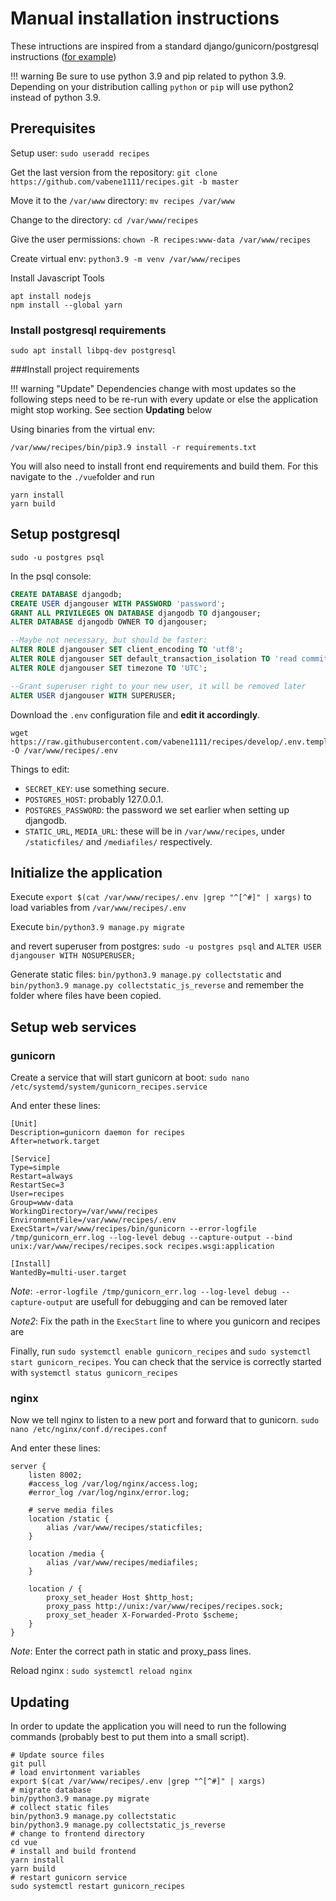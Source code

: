 # Manual installation instructions

These intructions are inspired from a standard django/gunicorn/postgresql instructions ([for example](https://www.digitalocean.com/community/tutorials/how-to-set-up-django-with-postgres-nginx-and-gunicorn-on-ubuntu-16-04))

!!! warning
    Be sure to use python 3.9 and pip related to python 3.9. Depending on your distribution calling `python` or `pip` will use python2 instead of python 3.9.

## Prerequisites

Setup user: `sudo useradd recipes`

Get the last version from the repository: `git clone https://github.com/vabene1111/recipes.git -b master`

Move it to the `/var/www` directory: `mv recipes /var/www`

Change to the directory: `cd /var/www/recipes`

Give the user permissions: `chown -R recipes:www-data /var/www/recipes`

Create virtual env: `python3.9 -m venv /var/www/recipes`

Install Javascript Tools
```shell
apt install nodejs
npm install --global yarn
```

### Install postgresql requirements

`sudo apt install libpq-dev postgresql`

###Install project requirements

!!! warning "Update"
    Dependencies change with most updates so the following steps need to be re-run with every update or else the application might stop working.
    See section **Updating** below

Using binaries from the virtual env:

`/var/www/recipes/bin/pip3.9 install -r requirements.txt`

You will also need to install front end requirements and build them. For this navigate to the `./vue`folder and run

```shell
yarn install
yarn build
```

## Setup postgresql

`sudo -u postgres psql`

In the psql console:

```sql
CREATE DATABASE djangodb;
CREATE USER djangouser WITH PASSWORD 'password';
GRANT ALL PRIVILEGES ON DATABASE djangodb TO djangouser;
ALTER DATABASE djangodb OWNER TO djangouser;

--Maybe not necessary, but should be faster:
ALTER ROLE djangouser SET client_encoding TO 'utf8';
ALTER ROLE djangouser SET default_transaction_isolation TO 'read committed';
ALTER ROLE djangouser SET timezone TO 'UTC';

--Grant superuser right to your new user, it will be removed later
ALTER USER djangouser WITH SUPERUSER;
```

Download the `.env` configuration file and **edit it accordingly**.
```shell
wget https://raw.githubusercontent.com/vabene1111/recipes/develop/.env.template -O /var/www/recipes/.env
```

Things to edit:
- `SECRET_KEY`: use something secure.
- `POSTGRES_HOST`: probably 127.0.0.1.
- `POSTGRES_PASSWORD`: the password we set earlier when setting up djangodb.
- `STATIC_URL`, `MEDIA_URL`: these will be in `/var/www/recipes`, under `/staticfiles/` and `/mediafiles/` respectively.

## Initialize the application

Execute `export $(cat /var/www/recipes/.env |grep "^[^#]" | xargs)` to load variables from `/var/www/recipes/.env`

Execute `bin/python3.9 manage.py migrate`

and revert superuser from postgres: `sudo -u postgres psql` and `ALTER USER djangouser WITH NOSUPERUSER;`

Generate static files: `bin/python3.9 manage.py collectstatic` and `bin/python3.9 manage.py collectstatic_js_reverse` and remember the folder where files have been copied.

## Setup web services

### gunicorn

Create a service that will start gunicorn at boot: `sudo nano /etc/systemd/system/gunicorn_recipes.service`

And enter these lines:

```service
[Unit]
Description=gunicorn daemon for recipes
After=network.target

[Service]
Type=simple
Restart=always
RestartSec=3
User=recipes
Group=www-data
WorkingDirectory=/var/www/recipes
EnvironmentFile=/var/www/recipes/.env
ExecStart=/var/www/recipes/bin/gunicorn --error-logfile /tmp/gunicorn_err.log --log-level debug --capture-output --bind unix:/var/www/recipes/recipes.sock recipes.wsgi:application

[Install]
WantedBy=multi-user.target
```

*Note*: `-error-logfile /tmp/gunicorn_err.log --log-level debug --capture-output` are usefull for debugging and can be removed later

*Note2*: Fix the path in the `ExecStart` line to where you gunicorn and recipes are

Finally, run `sudo systemctl enable gunicorn_recipes` and `sudo systemctl start gunicorn_recipes`. You can check that the service is correctly started with `systemctl status gunicorn_recipes`

### nginx

Now we tell nginx to listen to a new port and forward that to gunicorn. `sudo nano /etc/nginx/conf.d/recipes.conf`

And enter these lines:

```nginx
server {
    listen 8002;
    #access_log /var/log/nginx/access.log;
    #error_log /var/log/nginx/error.log;

    # serve media files
    location /static {
        alias /var/www/recipes/staticfiles;
    }
    
    location /media {
        alias /var/www/recipes/mediafiles;
    }

    location / {
        proxy_set_header Host $http_host;
        proxy_pass http://unix:/var/www/recipes/recipes.sock;
        proxy_set_header X-Forwarded-Proto $scheme;
    }
}
```

*Note*: Enter the correct path in static and proxy_pass lines.

Reload nginx : `sudo systemctl reload nginx`

## Updating
In order to update the application you will need to run the following commands (probably best to put them into a small script).

```shell
# Update source files
git pull
# load envirtonment variables
export $(cat /var/www/recipes/.env |grep "^[^#]" | xargs)
# migrate database 
bin/python3.9 manage.py migrate
# collect static files
bin/python3.9 manage.py collectstatic
bin/python3.9 manage.py collectstatic_js_reverse
# change to frontend directory
cd vue
# install and build frontend
yarn install
yarn build
# restart gunicorn service
sudo systemctl restart gunicorn_recipes
```
